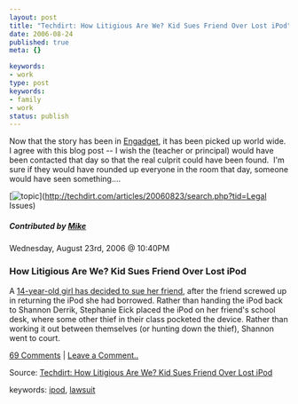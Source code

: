 ```yaml
---
layout: post
title: "Techdirt: How Litigious Are We? Kid Sues Friend Over Lost iPod"
date: 2006-08-24
published: true
meta: {}

keywords:
- work
type: post
keywords:
- family
- work
status: publish
---
```



Now that the story has been in [Engadget](http://www.engadget.com/2006/08/23/14-year-old-girl-sues-friend-over-missing-ipod), it has been picked up world wide.  I agree with this blog post -- I wish the (teacher or principal) would have been contacted that day so that the real culprit could have been found.  I'm sure if they would have rounded up everyone in the room that day, someone would have seen something....

 <!-- blockquote  -->

[![topic](http://media.eick.us/2011/05/topic_legal.gif)](http://techdirt.com/articles/20060823/search.php?tid=Legal Issues)

##### Contributed by [Mike](http://techdirt.com/search.php?aid=Mike)



Wednesday, August 23rd, 2006 @ 10:40PM

### How Litigious Are We? Kid Sues Friend Over Lost iPod



A [14-year-old girl has decided to sue her friend](http://www.engadget.com/2006/08/23/14-year-old-girl-sues-friend-over-missing-ipod/), after the friend screwed up in returning the iPod she had borrowed. Rather than handing the iPod back to Shannon Derrik, Stephanie Eick placed the iPod on her friend's school desk, where some other thief in their class pocketed the device. Rather than working it out between themselves (or hunting down the thief), Shannon went to court.



[69 Comments](http://techdirt.com/articles/20060823/223037.shtml#comments) | [Leave a Comment..](http://techdirt.com/articles/20060823/223037.shtml#addyourcomment)

<!-- endblockquote  -->

Source: [Techdirt: How Litigious Are We? Kid Sues Friend Over Lost iPod](http://techdirt.com/articles/20060823/223037.shtml)



keywords: [ipod](http://technorati.com/tag/ipod), [lawsuit](http://technorati.com/tag/lawsuit)

